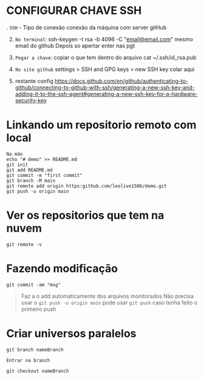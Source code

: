 # CONFIGURAR CHAVE SSH
. `SSH` - Tipo de conexão conexão da máquina com server gitHub

2. `No terminal`:
    ssh-keygen -t rsa -b 4096 -C "email@email.com"
        mesmo email do github
        Depois so apertar enter nas pgt

3. `Pegar a chave`: copiar o que tem dentro do arquivo
    cat ~/.ssh/id_rsa.pub 


3. `No site github` 
    settings > SSH and GPG keys > new SSH key
        colar aqui

4.
    restante config
        https://docs.github.com/en/github/authenticating-to-github/connecting-to-github-with-ssh/generating-a-new-ssh-key-and-adding-it-to-the-ssh-agent#generating-a-new-ssh-key-for-a-hardware-security-key


# Linkando um repositorio remoto com local 
    Na mão
    echo "# demo" >> README.md
    git init
    git add README.md
    git commit -m "first commit"
    git branch -M main
    git remote add origin https:github.com/leolive1506/demo.git
    git push -u origin main


# Ver os repositorios que tem na nuvem
    git remote -v

# Fazendo modificação
```
git commit -am "msg"
```
> Faz a o add automaticamente dos arquivos monitorados
> Não precisa usar o ```git push -u origin main``` pode usar ```git push``` caso tenha feito o primeiro push

# Criar universos paralelos
```
git branch nameBranch
```

`Entrar na branch`
```
git checkout nameBranch
```
